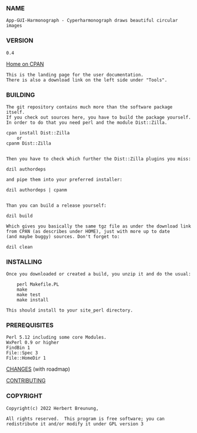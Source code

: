 ### NAME

    App-GUI-Harmonograph - Cyperharmonograph draws beautiful circular images

### VERSION
 
    0.4

[Home on CPAN](https://metacpan.org/pod/App-Harmonograph)

    This is the landing page for the user documentation.
    There is also a download link on the left side under "Tools".
   

### BUILDING

    The git repository contains much more than the software package itself.
    If you check out sources here, you have to build the package yourself.
    In order to do that you need perl and the module Dist::Zilla.
    
    cpan install Dist::Zilla   
        or 
    cpanm Dist::Zilla

    
    Then you have to check which further the Dist::Zilla plugins you miss:
    
    dzil authordeps
    
    and pipe them into your preferred installer:
    
    dzil authordeps | cpanm
    
  
    Than you can build a release yourself:

    dzil build
    
    Which gives you basically the same tgz file as under the download link
    from CPAN (as describes under HOME), just with more up to date 
    (and maybe buggy) sources. Don't forget to:
    
    dzil clean


### INSTALLING

    Once you downloaded or created a build, you unzip it and do the usual:
 
        perl Makefile.PL
        make
        make test
        make install

    This should install to your site_perl directory.


### PREREQUISITES

    Perl 5.12 including some core Modules.
    WxPerl 0.9 or higher
    FindBin 1
    File::Spec 3
    File::HomeDir 1
   


[CHANGES](https://github.com/lichtkind/App-GUI-Harmonograph/blob/main/Changes) (with roadmap)

[CONTRIBUTING](https://github.com/lichtkind/App-GUI-Harmonograph/blob/main/CONTRIBUTING)

### COPYRIGHT

    Copyright(c) 2022 Herbert Breunung,

    All rights reserved.  This program is free software; you can
    redistribute it and/or modify it under GPL version 3
